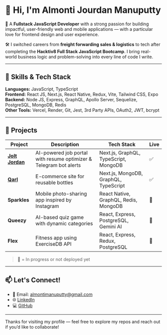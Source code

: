 # 👋 Hi, I'm Almonti Jourdan Manuputty

🚀 A **Fullstack JavaScript Developer** with a strong passion for building impactful, user-friendly web and mobile applications — with a particular love for frontend design and user experience.

🛠️ I switched careers from **freight forwarding sales & logistics** to tech after completing the **Hacktiv8 Full Stack JavaScript Bootcamp**. I bring real-world business logic and problem-solving into every line of code I write.

---

## 🧠 Skills & Tech Stack

**Languages:** JavaScript, TypeScript  
**Frontend:** React JS, Next.js, React Native, Redux, Vite, Tailwind CSS, Expo  
**Backend:** Node JS, Express, GraphQL, Apollo Server, Sequelize, PostgreSQL, MongoDB, Redis  
**Other Tools:** Vercel, Render, Git, Jest, 3rd Party APIs, OAuth2, JWT, bcrypt

---

## 🧩 Projects

| Project      | Description | Tech Stack | Live |
|--------------|-------------|------------|------|
| **[Jolt Jordan](https://jolt.timmytech.fun)** | AI-powered job portal with resume optimizer & Telegram bot alerts | Next.js, GraphQL, TypeScript, MongoDB | ✅ |
| **[Qarl](https://qarl.almontijourdanm.com)** | E-commerce site for reusable bottles | Next.js, MongoDB, GraphQL, TypeScript | ✅ |
| **Sparkles** | Mobile photo-sharing app inspired by Instagram | React Native, GraphQL, Redis, MongoDB | 🔧 |
| **Queezy** | AI-based quiz game with dynamic categories | React, Express, PostgreSQL, Gemini AI | 🔧 |
| **Flex** | Fitness app using ExerciseDB API | React, Express, Redux, PostgreSQL | 🔧 |

> 🔧 = In progress or not deployed yet

---

## 📫 Let's Connect!

- 📧 Email: almontimanuputty@gmail.com  
- 🌐 [LinkedIn](https://www.linkedin.com/in/almonti-manuputty)  
- 💻 [GitHub](https://github.com/almontijourdanm)

---

Thanks for visiting my profile — feel free to explore my repos and reach out if you’d like to collaborate!
